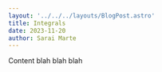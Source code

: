 ```yaml
---
layout: '../../../layouts/BlogPost.astro'
title: Integrals
date: 2023-11-20
author: Sarai Marte
---
```



Content blah blah blah